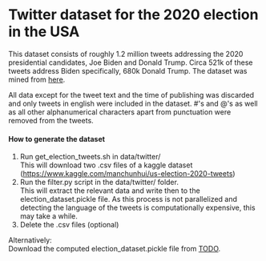 # Twitter dataset for the 2020 election in the USA

This dataset consists of roughly 1.2 million tweets addressing the 2020 presidential candidates, Joe Biden and Donald Trump.
Circa 521k of these tweets address Biden specifically, 680k Donald Trump.
The dataset was mined from [here](https://www.kaggle.com/manchunhui/us-election-2020-tweets).

All data except for the tweet text and the time of publishing was discarded and only tweets in english were included in the dataset.
\#'s and @'s as well as all other alphanumerical characters apart from punctuation were removed from the tweets.

#### How to generate the dataset
1. Run get_election_tweets.sh in data/twitter/<br>
   This will download two .csv files of a kaggle dataset (https://www.kaggle.com/manchunhui/us-election-2020-tweets)
2. Run the filter.py script in the data/twitter/ folder. <br>
   This will extract the relevant data and write then to the election_dataset.pickle file. 
   As this process is not parallelized and detecting the language of the tweets is computationally expensive, this may take a while.
3. Delete the .csv files (optional)

Alternatively:<br>Download the computed election_dataset.pickle file from [TODO]().